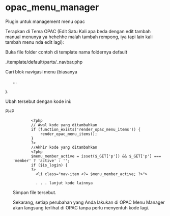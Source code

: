 # opac_menu_manager
Plugin untuk management menu opac

Terapkan di Tema OPAC (Edit Satu Kali apa beda dengan edit tambah manual menunya ya hehehhe malah tambah rempong, iya tapi lain kali tambah menu nda edit lagi):

Buka file folder contoh di template nama foldernya default

./template/default/parts/_navbar.php

Cari blok navigasi menu (biasanya <ul class="nav navbar-nav">...</ul>).

Ubah tersebut dengan kode ini:
            <?php
            // Awal kode yang ditambahkan
            if (function_exists('render_opac_menu_items')) {
                render_opac_menu_items();
            }
            ?>

PHP

<div class="collapse navbar-collapse" id="navbarSupportedContent">
        <ul class="navbar-nav ml-auto">
            
            <?php
            // Awal kode yang ditambahkan
            if (function_exists('render_opac_menu_items')) {
                render_opac_menu_items();
            }
            ?>
            //Akhir kode yang ditambahkan
            <?php
            $menu_member_active = isset($_GET['p']) && $_GET['p'] === 'member' ? 'active' : '';
            if ($is_login) {
            ?>
              <li class="nav-item <?= $menu_member_active; ?>">
              
              . . . lanjut kode lainnya 
              
Simpan file tersebut.

Sekarang, setiap perubahan yang Anda lakukan di OPAC Menu Manager akan langsung terlihat di OPAC tanpa perlu menyentuh kode lagi.
